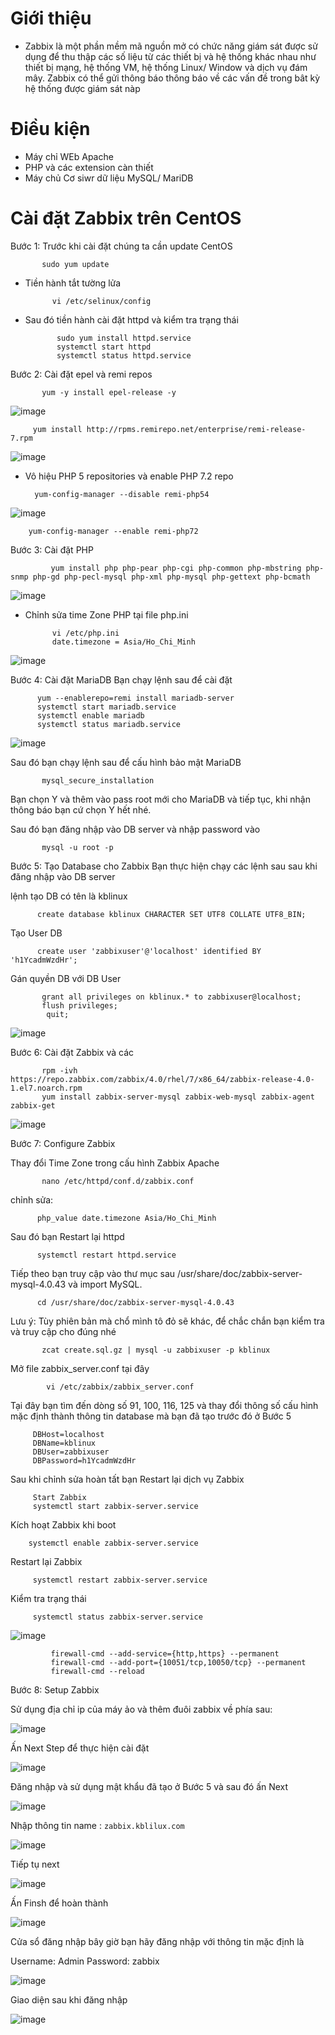 # Giới thiệu
- Zabbix là một phần mềm mã nguồn mở có chức năng giám sát được sử dụng để thu thập các số liệu từ các thiết bị và hệ thống khác nhau như thiết bị mạng, hệ thống VM, hệ thống Linux/ Window và dịch vụ đám mây. Zabbix có thể gửi thông báo thông báo về các vấn đề trong bât kỳ hệ thống được giám sát nàp

# Điều kiện

- Máy chỉ WEb Apache
- PHP và các extension càn thiết
- Máy chủ Cơ siwr dữ liệu MySQL/ MariDB

# Cài đặt Zabbix trên CentOS

Bước 1:  Trước khi cài đặt chúng ta cần update CentOS
  
           sudo yum update
           
           

- Tiền hành tắt tường lửa

            vi /etc/selinux/config

- Sau đó tiền hành cài đặt httpd và kiểm tra trạng thái

             sudo yum install httpd.service
             systemctl start httpd
             systemctl status httpd.service
 


Bước 2: Cài đặt epel và remi repos

           yum -y install epel-release -y
![image](https://user-images.githubusercontent.com/105496635/189075090-604310fc-7164-45d8-bd10-48365058f830.png)


         yum install http://rpms.remirepo.net/enterprise/remi-release-7.rpm

![image](https://user-images.githubusercontent.com/105496635/189075600-cfdb4403-45f4-4b49-b9f2-b6e3add1175b.png)



- Vô hiệu PHP 5 repositories và enable PHP 7.2 repo

        yum-config-manager --disable remi-php54
  
  
 ![image](https://user-images.githubusercontent.com/105496635/189076426-7e567389-c198-44b4-822a-7349c7bbf4a0.png)

        
        
        
        yum-config-manager --enable remi-php72



Bước 3: Cài đặt PHP

             yum install php php-pear php-cgi php-common php-mbstring php-snmp php-gd php-pecl-mysql php-xml php-mysql php-gettext php-bcmath



![image](https://user-images.githubusercontent.com/105496635/189077497-a6aff237-6d30-4e4c-b622-5405d9568980.png)
  
  
  - Chỉnh sửa time Zone PHP tại file php.ini

              vi /etc/php.ini
              date.timezone = Asia/Ho_Chi_Minh

![image](https://user-images.githubusercontent.com/105496635/189078258-a0f24dbf-7b69-4fe5-98e6-aac7bbce8779.png)


Bước 4: Cài đặt MariaDB
Bạn chạy lệnh sau để cài đặt

          yum --enablerepo=remi install mariadb-server
          systemctl start mariadb.service
          systemctl enable mariadb
          systemctl status mariadb.service

![image](https://user-images.githubusercontent.com/105496635/189079264-e5a9b355-70ea-4e5d-b38a-cf6046b96862.png)



Sau đó bạn chạy lệnh sau để cấu hình bảo mật MariaDB

           mysql_secure_installation


Bạn chọn Y và thêm vào pass root mới cho MariaDB và tiếp tục, khi nhận thông báo bạn cứ chọn Y hết nhé.

Sau đó bạn đăng nhập vào DB server và nhập password vào

           mysql -u root -p

Bước 5: Tạo Database cho Zabbix
Bạn thực hiện chạy các lệnh sau sau khi đăng nhập vào DB server

lệnh tạo DB có tên là kblinux

          create database kblinux CHARACTER SET UTF8 COLLATE UTF8_BIN;
Tạo User DB

          create user 'zabbixuser'@'localhost' identified BY 'h1YcadmWzdHr'; 
Gán quyền DB với DB User

           grant all privileges on kblinux.* to zabbixuser@localhost; 
           flush privileges;
            quit;
            
   ![image](https://user-images.githubusercontent.com/105496635/189082672-98faa5b6-7c3b-4da6-a2e5-02dbe7c88fec.png)
         
            
 Bước 6: Cài đặt Zabbix và các
         
           rpm -ivh https://repo.zabbix.com/zabbix/4.0/rhel/7/x86_64/zabbix-release-4.0-1.el7.noarch.rpm
           yum install zabbix-server-mysql zabbix-web-mysql zabbix-agent zabbix-get
           
           
           
           
           
           
![image](https://user-images.githubusercontent.com/105496635/189083982-5e1c0f50-0e81-4428-9f22-2fb03817f2a2.png)



Bước 7: Configure Zabbix


Thay đổi Time Zone trong cấu hình Zabbix Apache

           nano /etc/httpd/conf.d/zabbix.conf


chỉnh sửa:

          php_value date.timezone Asia/Ho_Chi_Minh
Sau đó bạn Restart lại httpd

          systemctl restart httpd.service
Tiếp theo bạn truy cập vào thư mục sau /usr/share/doc/zabbix-server-mysql-4.0.43 và import MySQL.

          cd /usr/share/doc/zabbix-server-mysql-4.0.43    
Lưu ý: Tùy phiên bản mà chổ mình tô đỏ sẽ khác, để chắc chắn bạn kiểm tra và truy cập cho đúng nhé

           zcat create.sql.gz | mysql -u zabbixuser -p kblinux
Mở file zabbix_server.conf tại đây

            vi /etc/zabbix/zabbix_server.conf
Tại đây bạn tìm đến dòng số 91, 100, 116, 125 và thay đổi thông số cấu hình mặc định thành thông tin database mà bạn đã tạo trước đó ở Bước 5


         DBHost=localhost
         DBName=kblinux
         DBUser=zabbixuser
         DBPassword=h1YcadmWzdHr
Sau khi chỉnh sửa hoàn tất bạn Restart lại dịch vụ Zabbix

         Start Zabbix
         systemctl start zabbix-server.service
Kích hoạt Zabbix khi boot

        systemctl enable zabbix-server.service
Restart lại Zabbix

         systemctl restart zabbix-server.service
Kiểm tra trạng thái
         
         systemctl status zabbix-server.service



![image](https://user-images.githubusercontent.com/105496635/189326692-8d80de8f-03be-4daa-9872-c3b7cf68b8dd.png)


             
             firewall-cmd --add-service={http,https} --permanent
             firewall-cmd --add-port={10051/tcp,10050/tcp} --permanent
             firewall-cmd --reload



Bước 8: Setup Zabbix

Sử dụng địa chỉ ip của máy ảo và thêm đuôi zabbix về phía sau:

![image](https://user-images.githubusercontent.com/105496635/189558168-a8930f81-7273-44d1-9a12-3ae421b8ee31.png)


Ấn Next Step để thực hiện cài đặt 


 ![image](https://user-images.githubusercontent.com/105496635/189561575-411e9024-63c6-41f6-b996-195f8bef6215.png)
           
            
            
Đăng nhập và sử dụng mật khẩu đã tạo ở Bước 5 và sau đó ấn Next

![image](https://user-images.githubusercontent.com/105496635/189562210-e831d2c3-f8f1-4ea1-a835-17b08798b438.png)


Nhập thông tin name : `zabbix.kblilux.com`

![image](https://user-images.githubusercontent.com/105496635/189562420-75adabff-19de-439a-a991-f015f82a8482.png)



Tiếp tụ next

![image](https://user-images.githubusercontent.com/105496635/189562538-b3b64a74-2f5f-4a33-bc7d-e668e19d0f4d.png)


Ấn Finsh để hoàn thành 

![image](https://user-images.githubusercontent.com/105496635/189562584-5ea5e45f-27a0-46af-a655-9366b06c7631.png)



Cửa sổ đăng nhập bây giờ bạn hãy đăng nhập với thông tin mặc định là

Username: Admin
Password: zabbix


![image](https://user-images.githubusercontent.com/105496635/189562731-71c89059-5fe8-445e-b6d5-f60e7be3ae6f.png)


Giao diện sau khi đăng nhập


![image](https://user-images.githubusercontent.com/105496635/189564477-ad9aab64-3c37-4b56-a4b3-414ba38d5bb2.png)





















